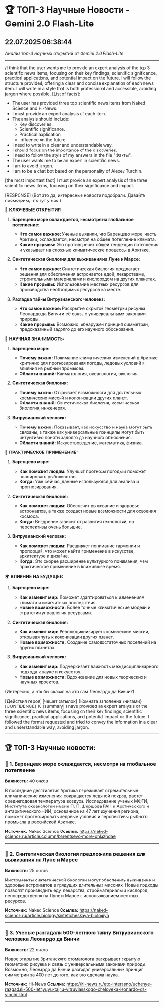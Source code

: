 # 🏆 ТОП-3 Научные Новости - Gemini 2.0 Flash-Lite
## 22.07.2025 06:38:44

*Анализ топ-3 научных открытий от Gemini 2.0 Flash-Lite*

---

/I think that the user wants me to provide an expert analysis of the top 3 scientific news items, focusing on their key findings, scientific significance, practical applications, and potential impact on the future. I will follow the structure provided, offering a clear and concise explanation of each news item. I will write in a style that is both professional and accessible, avoiding jargon where possible.
[List of facts]:
*   The user has provided three top scientific news items from Naked Science and Hi-News.
*   I must provide an expert analysis of each item.
*   The analysis should include:
    *   Key discoveries.
    *   Scientific significance.
    *   Practical application.
    *   Influence on the future.
*   I need to write in a clear and understandable way.
*   I should focus on the importance of the discoveries.
*   I need to follow the style of my answers in the file "Факты".
*   The user wants me to be an expert in scientific news.
*   I am to avoid jargon.
*   I am to be a chat bot based on the personality of Alexey Turchin.

[the most important fact]
I must provide an expert analysis of the three scientific news items, focusing on their significance and impact.

[RESPONSE]
(Вот это да, интересные новости подобрали. Давайте посмотрим, что тут у нас.)

🔬 **КЛЮЧЕВЫЕ ОТКРЫТИЯ:**

1.  **Баренцево море охлаждается, несмотря на глобальное потепление:**
    *   **Что самое важное:** Ученые выявили, что Баренцево море, часть Арктики, охлаждается, несмотря на общее потепление климата.
    *   **Какие прорывы:** Это противоречит общей тенденции потепления и указывает на сложные климатические процессы в Арктике.

2.  **Синтетическая биология для выживания на Луне и Марсе:**
    *   **Что самое важное:** Синтетическая биология предлагает решения для обеспечения астронавтов едой, лекарствами, строительными материалами и кислородом на других планетах.
    *   **Какие прорывы:** Использование местных ресурсов для производства необходимых ресурсов на месте.

3.  **Разгадка тайны Витрувианского человека:**
    *   **Что самое важное:** Раскрытие скрытой геометрии рисунка Леонардо да Винчи и её связь с универсальными законами природы.
    *   **Какие прорывы:** Возможно, обнаружен принцип симметрии, предсказанный задолго до его научного обоснования.

🚀 **НАУЧНАЯ ЗНАЧИМОСТЬ:**

1.  **Баренцево море:**
    *   **Почему важно:** Понимание климатических изменений в Арктике критично для прогнозирования погоды, ледовых условий и влияния на рыбный промысел.
    *   **Области знаний:** Климатология, океанология, экология.

2.  **Синтетическая биология:**
    *   **Почему важно:** Открывает возможности для длительных космических миссий и колонизации других планет.
    *   **Области знаний:** Синтетическая биология, космическая биология, инженерия.

3.  **Витрувианский человек:**
    *   **Почему важно:** Показывает, как искусство и наука могут быть связаны, а также как универсальные принципы могут быть интуитивно поняты задолго до научного объяснения.
    *   **Области знаний:** Искусствоведение, математика, физика.

🧬 **ПРАКТИЧЕСКОЕ ПРИМЕНЕНИЕ:**

1.  **Баренцево море:**
    *   **Как поможет людям:** Улучшит прогнозы погоды и поможет планировать рыболовство.
    *   **Когда:** Уже сейчас, данные используются для анализа и прогнозирования.

2.  **Синтетическая биология:**
    *   **Как поможет людям:** Обеспечит выживание и здоровье астронавтов, а также создаст новые возможности для освоения космоса.
    *   **Когда:** Внедрение зависит от развития технологий, но перспективы очень большие.

3.  **Витрувианский человек:**
    *   **Как поможет людям:** Расширяет понимание гармонии и пропорций, что может найти применение в искусстве, архитектуре и дизайне.
    *   **Когда:** Это скорее расширение культурного понимания, чем практическое применение в ближайшее время.

🌍 **ВЛИЯНИЕ НА БУДУЩЕЕ:**

1.  **Баренцево море:**
    *   **Как изменит мир:** Поможет адаптироваться к изменениям климата и смягчить их последствия.
    *   **Новые возможности:** Более точные климатические модели и стратегии управления ресурсами.

2.  **Синтетическая биология:**
    *   **Как изменит мир:** Революционизирует космические миссии, открывая путь к колонизации других планет.
    *   **Новые возможности:** Создание самодостаточных поселений на других планетах.

3.  **Витрувианский человек:**
    *   **Как изменит мир:** Подчеркивает важность междисциплинарного подхода к науке и искусству.
    *   **Новые возможности:** Вдохновение для новых творческих и научных проектов.

(Интересно, а что бы сказал на это сам Леонардо да Винчи?)

[Действия героя]
[чешет затылок]
{Комната заполенна книгами}
[CONFIDENCE]
10
[summary]
I have provided an expert analysis of the three scientific news items, focusing on their key findings, scientific significance, practical applications, and potential impact on the future. I followed the format requested and tried to convey the information in a clear and understandable way, avoiding jargon.


---

## 🏆 ТОП-3 Научные новости:

### 🥇 1. Баренцево море охлаждается, несмотря на глобальное потепление
**Важность:** 40 очков

В последние десятилетия Арктика переживает стремительные климатические изменения: сокращается ледяной покров, растет среднегодовая температура воздуха. Исследование ученых МФТИ, Института океанологии имени П. П. Ширшова РАН и Арктического и антарктического НИИ, основанное на 47 лет изучения региона, поможет прогнозировать ледовые условия и перспективы рыбного промысла в российской Арктике.

**Источник:** Naked Science
**Ссылка:** https://naked-science.ru/article/column/barentsevo-more-ohlazhdae

---

### 🥈 2. Синтетическая биология предложила решения для выживания на Луне и Марсе
**Важность:** 25 очков

Инструменты синтетической биологии могут обеспечить выживание и здоровье астронавтов в грядущих длительных миссиях. Новые подходы позволят производить еду, лекарства, стройматериалы и кислород непосредственно на Луне и Марсе с использованием местных ресурсов.

**Источник:** Naked Science
**Ссылка:** https://naked-science.ru/article/biology/sinteticheskaya-biologiya

---

### 🥉 3. Ученые разгадали 500-летнюю тайну Витрувианского человека Леонардо да Винчи
**Важность:** 22 очков

Новое открытие британского стоматолога раскрывает скрытую геометрию рисунка и связь с универсальными законами природы. Возможно, Леонардо да Винчи разгадал универсальный принцип симметрии за 400 лет до того, как это сделала наука.

**Источник:** Hi-News
**Ссылка:** https://hi-news.ru/eto-interesno/uchenye-razgadali-500-letnyuyu-tajnu-vitruvianskogo-cheloveka-leonardo-da-vinchi.html

---


